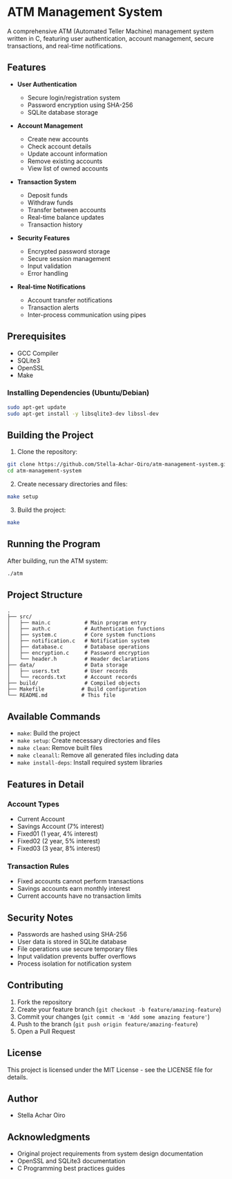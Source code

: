 # ATM Management System

A comprehensive ATM (Automated Teller Machine) management system written in C, featuring user authentication, account management, secure transactions, and real-time notifications.

## Features

- **User Authentication**
  - Secure login/registration system
  - Password encryption using SHA-256
  - SQLite database storage

- **Account Management**
  - Create new accounts
  - Check account details
  - Update account information
  - Remove existing accounts
  - View list of owned accounts

- **Transaction System**
  - Deposit funds
  - Withdraw funds
  - Transfer between accounts
  - Real-time balance updates
  - Transaction history

- **Security Features**
  - Encrypted password storage
  - Secure session management
  - Input validation
  - Error handling

- **Real-time Notifications**
  - Account transfer notifications
  - Transaction alerts
  - Inter-process communication using pipes

## Prerequisites

- GCC Compiler
- SQLite3
- OpenSSL
- Make

### Installing Dependencies (Ubuntu/Debian)

```bash
sudo apt-get update
sudo apt-get install -y libsqlite3-dev libssl-dev
```

## Building the Project

1. Clone the repository:
```bash
git clone https://github.com/Stella-Achar-Oiro/atm-management-system.git
cd atm-management-system
```

2. Create necessary directories and files:
```bash
make setup
```

3. Build the project:
```bash
make
```

## Running the Program

After building, run the ATM system:
```bash
./atm
```

## Project Structure

```
.
├── src/
│   ├── main.c           # Main program entry
│   ├── auth.c           # Authentication functions
│   ├── system.c         # Core system functions
│   ├── notification.c   # Notification system
│   ├── database.c       # Database operations
│   ├── encryption.c     # Password encryption
│   └── header.h         # Header declarations
├── data/                # Data storage
│   ├── users.txt        # User records
│   └── records.txt      # Account records
├── build/               # Compiled objects
├── Makefile            # Build configuration
└── README.md           # This file
```

## Available Commands

- `make`: Build the project
- `make setup`: Create necessary directories and files
- `make clean`: Remove built files
- `make cleanall`: Remove all generated files including data
- `make install-deps`: Install required system libraries

## Features in Detail

### Account Types
- Current Account
- Savings Account (7% interest)
- Fixed01 (1 year, 4% interest)
- Fixed02 (2 year, 5% interest)
- Fixed03 (3 year, 8% interest)

### Transaction Rules
- Fixed accounts cannot perform transactions
- Savings accounts earn monthly interest
- Current accounts have no transaction limits

## Security Notes

- Passwords are hashed using SHA-256
- User data is stored in SQLite database
- File operations use secure temporary files
- Input validation prevents buffer overflows
- Process isolation for notification system

## Contributing

1. Fork the repository
2. Create your feature branch (`git checkout -b feature/amazing-feature`)
3. Commit your changes (`git commit -m 'Add some amazing feature'`)
4. Push to the branch (`git push origin feature/amazing-feature`)
5. Open a Pull Request

## License

This project is licensed under the MIT License - see the LICENSE file for details.

## Author

- Stella Achar Oiro

## Acknowledgments

- Original project requirements from system design documentation
- OpenSSL and SQLite3 documentation
- C Programming best practices guides